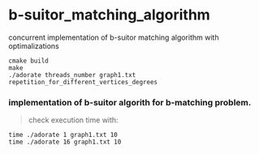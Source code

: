 # b-suitor_matching_algorithm
concurrent implementation of b-suitor matching algorithm with optimalizations

```
cmake build
make
./adorate threads_number graph1.txt repetition_for_different_vertices_degrees
```


### implementation of b-suitor algorith for b-matching problem. 

>check execution time with:
```
time ./adorate 1 graph1.txt 10
time ./adorate 16 graph1.txt 10
```

